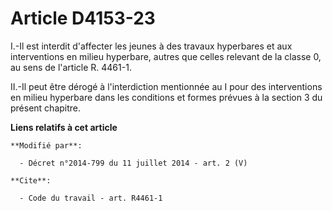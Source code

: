 # Article D4153-23

I.-Il est interdit d'affecter les jeunes à des travaux hyperbares et aux interventions en milieu hyperbare, autres que celles
relevant de la classe 0, au sens de l'article R. 4461-1. 

II.-Il peut être dérogé à l'interdiction mentionnée au I pour des interventions en milieu hyperbare dans les conditions et
formes prévues à la section 3 du présent chapitre.

**Liens relatifs à cet article**

	**Modifié par**:

	  - Décret n°2014-799 du 11 juillet 2014 - art. 2 (V)

	**Cite**:

	  - Code du travail - art. R4461-1
